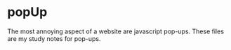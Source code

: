 # popUp
The most annoying aspect of a website are javascript pop-ups. These files are my study notes for pop-ups.
